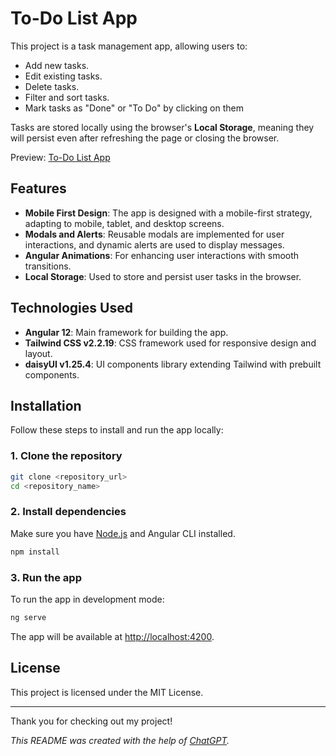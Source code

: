 # To-Do List App

This project is a task management app, allowing users to:
- Add new tasks.
- Edit existing tasks.
- Delete tasks.
- Filter and sort tasks.
- Mark tasks as "Done" or "To Do" by clicking on them

Tasks are stored locally using the browser's **Local Storage**, meaning they will persist even after refreshing the page or closing the browser.

Preview: [To-Do List App](https://ee-v.github.io/to-do/)

## Features
- **Mobile First Design**: The app is designed with a mobile-first strategy, adapting to mobile, tablet, and desktop screens.
- **Modals and Alerts**: Reusable modals are implemented for user interactions, and dynamic alerts are used to display messages.
- **Angular Animations**: For enhancing user interactions with smooth transitions.
- **Local Storage**: Used to store and persist user tasks in the browser.

## Technologies Used

- **Angular 12**: Main framework for building the app.
- **Tailwind CSS v2.2.19**: CSS framework used for responsive design and layout.
- **daisyUI v1.25.4**: UI components library extending Tailwind with prebuilt components.

## Installation

Follow these steps to install and run the app locally:

### 1. Clone the repository
```bash
git clone <repository_url>
cd <repository_name>
```

### 2. Install dependencies
Make sure you have [Node.js](https://nodejs.org/) and Angular CLI installed.
```bash
npm install
```

### 3. Run the app
To run the app in development mode:
```bash
ng serve
```
The app will be available at [http://localhost:4200](http://localhost:4200).

## License

This project is licensed under the MIT License.

---

Thank you for checking out my project!

*This README was created with the help of [ChatGPT](https://github.com/openai/chatgpt).*

